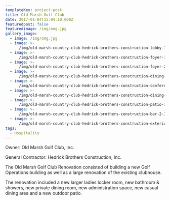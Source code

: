 ```yaml
---
templateKey: project-post
title: Old Marsh Golf Club
date: 2017-01-04T15:04:10.000Z
featuredpost: false
featuredimage: /img/omg.jpg
gallery_image:
  - image: /img/omg.jpg
  - image: >-
      /img/old-marsh-country-club-hedrick-brothers-construction-lobby-1024x683.jpg
  - image: >-
      /img/old-marsh-country-club-hedrick-brothers-construction-foyer-1024x683.jpg
  - image: >-
      /img/old-marsh-country-club-hedrick-brothers-construction-foyer-2-1024x683.jpg
  - image: >-
      /img/old-marsh-country-club-hedrick-brothers-construction-dining-2-1024x683.jpg
  - image: >-
      /img/old-marsh-country-club-hedrick-brothers-construction-conference-room-1024x683.jpg
  - image: >-
      /img/old-marsh-country-club-hedrick-brothers-construction-dining-1024x683.jpg
  - image: >-
      /img/old-marsh-country-club-hedrick-brothers-construction-patio-1024x683.jpg
  - image: >-
      /img/old-marsh-country-club-hedrick-brothers-construction-bar-2-1-1024x683.jpg
  - image: >-
      /img/old-marsh-country-club-hedrick-brothers-construction-exterior-1024x683.jpg
tags:
  - Hospitality
---
```

Owner: Old Marsh Golf Club, Inc.

General Contractor: Hedrick Brothers Construction, Inc.

The Old Marsh Golf Club Renovation consisted of building a new Golf Operations building as well as a large renovation of the existing clubhouse.

The renovation included a new larger ladies locker room, new bathroom & showers, new private dining room, new administration space, new casual dining area and a new outdoor patio.
